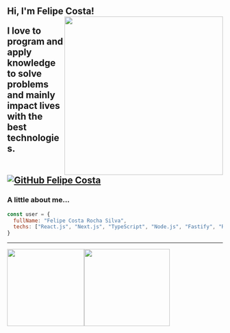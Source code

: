<h2> Hi, I'm Felipe Costa!
<img align='right' src="https://ik.imagekit.io/4d2zqchevzp/undraw_programming_2svr-removebg-preview_VgWWI9kEf77.png?updatedAt=1627572145317" width="370">
<p>I love to program and apply knowledge to solve problems and mainly impact lives with the best technologies.</p>

[![GitHub Felipe Costa](https://img.shields.io/github/followers/dev-felipecrs?label=follow&style=social)](https://github.com/dev-felipecrs)


### A little about me...  

```javascript
const user = {
  fullName: "Felipe Costa Rocha Silva",
  techs: ["React.js", "Next.js", "TypeScript", "Node.js", "Fastify", "RabbitMQ"]
}
```
---

<img height="180em" src="https://github-readme-stats.vercel.app/api?username=dev-felipecrs&show_icons=true&theme=tokyonight&include_all_commits=true&count_private=true"/><img width="200em" height="180em" src="https://github-readme-stats.vercel.app/api/top-langs/?username=dev-felipecrs&show_icons=true&theme=tokyonight&include_all_commits=true&count_private=true"/>
